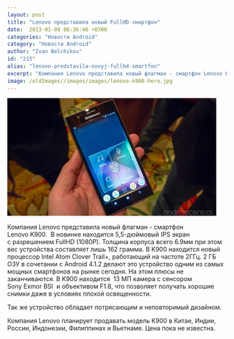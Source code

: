 ```yaml
---
layout: post
title: "Lenovo представила новый FullHD смартфон"
date:  2013-01-09 06:36:46 +0300
categories: "Новости Android"
category: "Новости Android"
author: "Ivan Belchikov"
id: "215"
alias: "lenovo-predstavila-novyj-fullhd-smartfon"
excerpt: "Компания Lenovo представила новый флагман - смартфон Lenovo K900.  В новинке находится 5,5-дюймовый IPS экран с разрешением FullHD (1080P). Толщина корпуса всего 6.9мм при этом вес устройства составляет лишь 162 грамма. В K900 находится новый процессор Intel Atom Clover Trail+, работающий на частоте 2ГГц. 2 ГБ ОЗУ в сочетании с Android 4.1.2 делают это устройство одним из самых мощных смартфонов на рынке сегодня."
image: /oldImages//images/images/lenovo-k900-hero.jpg
---
```

<img  src="/oldImages/images/images/lenovo-k900-hero.jpg" border="0" alt="Lenovo K900" >

Компания Lenovo представила новый флагман - смартфон Lenovo K900.  В новинке находится 5,5-дюймовый IPS экран с разрешением FullHD (1080P). Толщина корпуса всего 6.9мм при этом вес устройства составляет лишь 162 грамма. В K900 находится новый процессор Intel Atom Clover Trail+, работающий на частоте 2ГГц. 2 ГБ ОЗУ в сочетании с Android 4.1.2 делают это устройство одним из самых мощных смартфонов на рынке сегодня.
На этом плюсы не заканчиваются. В K900 находится  13 МП камера с сенсором Sony Exmor BSI  и объективом F1.8, что позволяет получать хорошие снимки даже в условиях плохой освещенности.

Так же устройство обладает потрясающим и неповторимый дизайном.

Компания Lenovo планирует продавать модель K900 в Китае, Индии, России, Индонезии, Филиппинах и Вьетнаме. Цена пока не известна.
